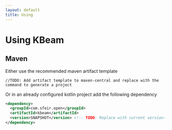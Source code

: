 ```yaml
---
layout: default
title: Using
---
```


# Using KBeam

## Maven

Either use the recommended maven artifact template

```shell
//TODO: Add artifact template to maven-central and replace with the command to generate a project
```

Or in an already configured kotlin project add the following dependency
```xml
<dependency>
  <groupId>com.sfeir.open</groupId>
  <artifactId>kbeam</artifactId>
  <version>SNAPSHOT</version> <!-- TODO: Replace with current version-->
</dependency>
```



